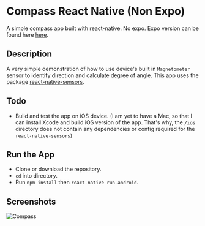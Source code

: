 # Compass React Native (Non Expo)
A simple compass app built with react-native. No expo. Expo version can be found here [here](https://github.com/rahulhaque/compass-react-native).


## Description
A very simple demonstration of how to use device's built in `Magnetometer` sensor to identify direction and calculate degree of angle. This app uses the package [react-native-sensors](https://github.com/react-native-sensors/react-native-sensors).


## Todo
- Build and test the app on iOS device.
(I am yet to have a Mac, so that I can install Xcode and build iOS version of the app. That's why, the `/ios` directory does not contain any dependencies or config required for the `react-native-sensors`)


## Run the App
- Clone or download the repository. 
- `cd` into directory. 
- Run `npm install` then `react-native run-android`. 


## Screenshots
![Compass](https://github.com/rahulhaque/compass-react-native-non-expo/blob/master/screenshots/image.png)
